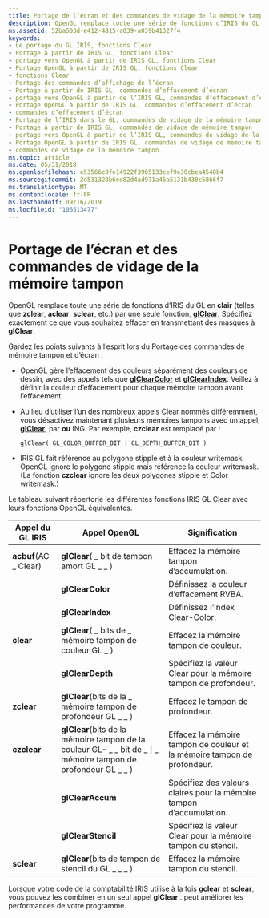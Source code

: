 ```yaml
---
title: Portage de l’écran et des commandes de vidage de la mémoire tampon
description: OpenGL remplace toute une série de fonctions d’IRIS du GL en clair (telles que zclear, aclear, sclear, etc.) par une seule fonction, glClear. Spécifiez exactement ce que vous souhaitez effacer en transmettant des masques à glClear.
ms.assetid: 52ba503d-e412-4815-a039-a039b41327f4
keywords:
- Le portage du GL IRIS, fonctions Clear
- Portage à partir de IRIS GL, fonctions Clear
- portage vers OpenGL à partir de IRIS GL, fonctions Clear
- Portage OpenGL à partir de IRIS GL, fonctions Clear
- fonctions Clear
- Portage des commandes d’affichage de l’écran
- Portage à partir de IRIS GL, commandes d’effacement d’écran
- portage vers OpenGL à partir de l’IRIS GL, commandes d’effacement d’écran
- Portage OpenGL à partir de IRIS GL, commandes d’effacement d’écran
- commandes d’effacement d’écran
- Portage de l’IRIS dans le GL, commandes de vidage de la mémoire tampon
- Portage à partir de IRIS GL, commandes de vidage de mémoire tampon
- portage vers OpenGL à partir de l’IRIS GL, commandes de vidage de la mémoire tampon
- Portage OpenGL à partir de IRIS GL, commandes de vidage de mémoire tampon
- commandes de vidage de la mémoire tampon
ms.topic: article
ms.date: 05/31/2018
ms.openlocfilehash: e53566c9fe14922f3965133cef9e30cbea4548b4
ms.sourcegitcommit: 2d531328b6ed82d4ad971a45a5131b430c5866f7
ms.translationtype: MT
ms.contentlocale: fr-FR
ms.lasthandoff: 09/16/2019
ms.locfileid: "106513477"
---
```

# <a name="porting-screen-and-buffer-clearing-commands"></a>Portage de l’écran et des commandes de vidage de la mémoire tampon

OpenGL remplace toute une série de fonctions d’IRIS du GL en **clair** (telles que **zclear**, **aclear**, **sclear**, etc.) par une seule fonction, [**glClear**](glclear.md). Spécifiez exactement ce que vous souhaitez effacer en transmettant des masques à **glClear**.

Gardez les points suivants à l’esprit lors du Portage des commandes de mémoire tampon et d’écran :

-   OpenGL gère l’effacement des couleurs séparément des couleurs de dessin, avec des appels tels que [**glClearColor**](glclearcolor.md) et [**glClearIndex**](glclearindex.md). Veillez à définir la couleur d’effacement pour chaque mémoire tampon avant l’effacement.
-   Au lieu d’utiliser l’un des nombreux appels Clear nommés différemment, vous désactivez maintenant plusieurs mémoires tampons avec un appel, [**glClear**](glclear.md), par **ou** ING. Par exemple, **czclear** est remplacé par :

    ``` syntax
    glClear( GL_COLOR_BUFFER_BIT | GL_DEPTH_BUFFER_BIT )
    ```

-   IRIS GL fait référence au polygone stipple et à la couleur writemask. OpenGL ignore le polygone stipple mais référence la couleur writemask. (La fonction **czclear** ignore les deux polygones stipple et Color writemask.)

Le tableau suivant répertorie les différentes fonctions IRIS GL Clear avec leurs fonctions OpenGL équivalentes.



| Appel du GL IRIS         | Appel OpenGL                                                               | Signification                                           |
|----------------------|---------------------------------------------------------------------------|---------------------------------------------------|
| **acbuf**(AC \_ Clear) | **glClear**( \_ bit de tampon amort GL \_ \_ )                                     | Effacez la mémoire tampon d’accumulation.                    |
|                      | **glClearColor**                                                          | Définissez la couleur d’effacement RVBA.                         |
|                      | **glClearIndex**                                                          | Définissez l’index Clear-Color.                        |
| **clear**            | **glClear**( \_ bits de \_ mémoire tampon de couleur GL \_ )                                     | Effacez la mémoire tampon de couleur.                           |
|                      | **glClearDepth**                                                          | Spécifiez la valeur Clear pour la mémoire tampon de profondeur.     |
| **zclear**           | **glClear**(bits de la \_ mémoire tampon de profondeur GL \_ \_ )                                     | Effacez le tampon de profondeur.                           |
| **czclear**          | **glClear**(bits de la mémoire tampon de la couleur GL- \_ \_ bit de \_ \| \_ mémoire tampon de profondeur GL \_ \_ )<br/> | Effacez la mémoire tampon de couleur et la mémoire tampon de profondeur.      |
|                      | **glClearAccum**                                                          | Spécifiez des valeurs claires pour la mémoire tampon d’accumulation. |
|                      | **glClearStencil**                                                        | Spécifiez la valeur Clear pour la mémoire tampon du stencil.   |
| **sclear**           | **glClear**(bits de tampon de stencil du GL \_ \_ \_ )                                   | Effacez la mémoire tampon du stencil.                         |



 

Lorsque votre code de la comptabilité IRIS utilise à la fois **gclear** et **sclear**, vous pouvez les combiner en un seul appel **glClear** . peut améliorer les performances de votre programme.

 

 





